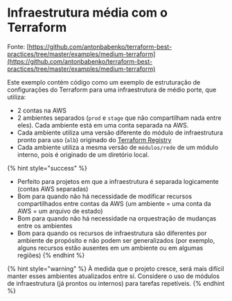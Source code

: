 # Infraestrutura média com o Terraform

Fonte: [https://github.com/antonbabenko/terraform-best-practices/tree/master/examples/medium-terraform](https://github.com/antonbabenko/terraform-best-practices/tree/master/examples/medium-terraform)

Este exemplo contém código como um exemplo de estruturação de configurações do Terraform para uma infraestrutura de médio porte, que utiliza:

* 2 contas na AWS
* 2 ambientes separados (`prod` e `stage` que não compartilham nada entre eles). Cada ambiente está em uma conta separada na AWS.
* Cada ambiente utiliza uma versão diferente do módulo de infraestrutura pronto para uso (`alb`) originado do [Terraform Registry](https://registry.terraform.io)
* Cada ambiente utiliza a mesma versão de `módulos/rede` de um módulo interno, pois é originado de um diretório local.

{% hint style="success" %}
* Perfeito para projetos em que a infraestrutura é separada logicamente (contas AWS separadas)
* Bom para quando não há necessidade de modificar recursos compartilhados entre contas da AWS (um ambiente = uma conta da AWS = um arquivo de estado)
* Bom para quando não há necessidade na orquestração de mudanças entre os ambientes
* Bom para quando os recursos de infraestrutura são diferentes por ambiente de propósito e não podem ser generalizados (por exemplo, alguns recursos estão ausentes em um ambiente ou em algumas regiões)
{% endhint %}

{% hint style="warning" %}
À medida que o projeto cresce, será mais difícil manter esses ambientes atualizados entre sí. Considere o uso de módulos de infraestrutura (já prontos ou internos) para tarefas repetíveis.
{% endhint %}

##
